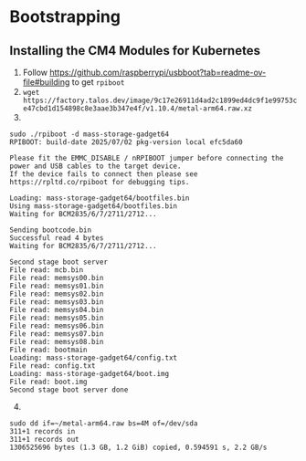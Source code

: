 # Bootstrapping

## Installing the CM4 Modules for Kubernetes

1. Follow https://github.com/raspberrypi/usbboot?tab=readme-ov-file#building to get `rpiboot`
1. `wget https://factory.talos.dev/image/9c17e26911d4ad2c1899ed4dc9f1e99753ce47cbd1d154898c8e3aae3b347e4f/v1.10.4/metal-arm64.raw.xz`
1. 
```
sudo ./rpiboot -d mass-storage-gadget64
RPIBOOT: build-date 2025/07/02 pkg-version local efc5da60

Please fit the EMMC_DISABLE / nRPIBOOT jumper before connecting the power and USB cables to the target device.
If the device fails to connect then please see https://rpltd.co/rpiboot for debugging tips.

Loading: mass-storage-gadget64/bootfiles.bin
Using mass-storage-gadget64/bootfiles.bin
Waiting for BCM2835/6/7/2711/2712...

Sending bootcode.bin
Successful read 4 bytes
Waiting for BCM2835/6/7/2711/2712...

Second stage boot server
File read: mcb.bin
File read: memsys00.bin
File read: memsys01.bin
File read: memsys02.bin
File read: memsys03.bin
File read: memsys04.bin
File read: memsys05.bin
File read: memsys06.bin
File read: memsys07.bin
File read: memsys08.bin
File read: bootmain
Loading: mass-storage-gadget64/config.txt
File read: config.txt
Loading: mass-storage-gadget64/boot.img
File read: boot.img
Second stage boot server done
```
4.
```
sudo dd if=~/metal-arm64.raw bs=4M of=/dev/sda
311+1 records in
311+1 records out
1306525696 bytes (1.3 GB, 1.2 GiB) copied, 0.594591 s, 2.2 GB/s
```
